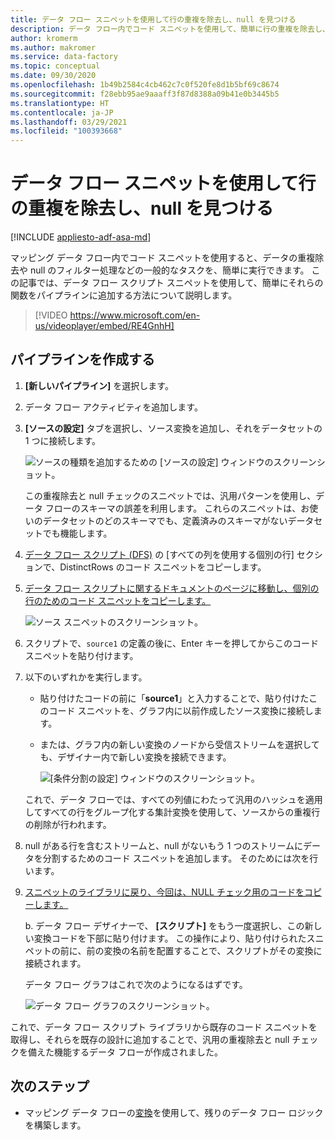 ```yaml
---
title: データ フロー スニペットを使用して行の重複を除去し、null を見つける
description: データ フロー内でコード スニペットを使用して、簡単に行の重複を除去し、null を見つける方法について説明します
author: kromerm
ms.author: makromer
ms.service: data-factory
ms.topic: conceptual
ms.date: 09/30/2020
ms.openlocfilehash: 1b49b2584c4cb462c7c0f520fe8d1b5bf69c8674
ms.sourcegitcommit: f28ebb95ae9aaaff3f87d8388a09b41e0b3445b5
ms.translationtype: HT
ms.contentlocale: ja-JP
ms.lasthandoff: 03/29/2021
ms.locfileid: "100393668"
---
```

# <a name="dedupe-rows-and-find-nulls-by-using-data-flow-snippets"></a>データ フロー スニペットを使用して行の重複を除去し、null を見つける

[!INCLUDE [appliesto-adf-asa-md](includes/appliesto-adf-asa-md.md)]

マッピング データ フロー内でコード スニペットを使用すると、データの重複除去や null のフィルター処理などの一般的なタスクを、簡単に実行できます。 この記事では、データ フロー スクリプト スニペットを使用して、簡単にそれらの関数をパイプラインに追加する方法について説明します。
<br>
> [!VIDEO https://www.microsoft.com/en-us/videoplayer/embed/RE4GnhH]

## <a name="create-a-pipeline"></a>パイプラインを作成する

1. **[新しいパイプライン]** を選択します。

1. データ フロー アクティビティを追加します。

1. **[ソースの設定]** タブを選択し、ソース変換を追加し、それをデータセットの 1 つに接続します。

    ![ソースの種類を追加するための [ソースの設定] ウィンドウのスクリーンショット。](media/data-flow/snippet-adf-2.png)

    この重複除去と null チェックのスニペットでは、汎用パターンを使用し、データ フローのスキーマの誤差を利用します。 これらのスニペットは、お使いのデータセットのどのスキーマでも、定義済みのスキーマがないデータセットでも機能します。

1. [データ フロー スクリプト (DFS)](./data-flow-script.md#distinct-row-using-all-columns) の [すべての列を使用する個別の行] セクションで、DistinctRows のコード スニペットをコピーします。

1. [データ フロー スクリプトに関するドキュメントのページに移動し、個別の行のためのコード スニペットをコピーします。](./data-flow-script.md#distinct-row-using-all-columns)

    ![ソース スニペットのスクリーンショット。](media/data-flow/snippet-adf-3.png)

1. スクリプトで、`source1` の定義の後に、Enter キーを押してからこのコード スニペットを貼り付けます。

1. 以下のいずれかを実行します。

   * 貼り付けたコードの前に「**source1**」と入力することで、貼り付けたこのコード スニペットを、グラフ内に以前作成したソース変換に接続します。

   * または、グラフ内の新しい変換のノードから受信ストリームを選択しても、デザイナー内で新しい変換を接続できます。

     ![[条件分割の設定] ウィンドウのスクリーンショット。](media/data-flow/snippet-adf-4.png)

   これで、データ フローでは、すべての列値にわたって汎用のハッシュを適用してすべての行をグループ化する集計変換を使用して、ソースからの重複行の削除が行われます。
    
1. null がある行を含むストリームと、null がないもう 1 つのストリームにデータを分割するためのコード スニペットを追加します。 そのためには次を行います。

1. [スニペットのライブラリに戻り、今回は、NULL チェック用のコードをコピーします。](./data-flow-script.md#check-for-nulls-in-all-columns)

   b. データ フロー デザイナーで、 **[スクリプト]** をもう一度選択し、この新しい変換コードを下部に貼り付けます。 この操作により、貼り付けられたスニペットの前に、前の変換の名前を配置することで、スクリプトがその変換に接続されます。

   データ フロー グラフはこれで次のようになるはずです。

    ![データ フロー グラフのスクリーンショット。](media/data-flow/snippet-adf-1.png)

  これで、データ フロー スクリプト ライブラリから既存のコード スニペットを取得し、それらを既存の設計に追加することで、汎用の重複除去と null チェックを備えた機能するデータ フローが作成されました。

## <a name="next-steps"></a>次のステップ

* マッピング データ フローの[変換](concepts-data-flow-overview.md)を使用して、残りのデータ フロー ロジックを構築します。